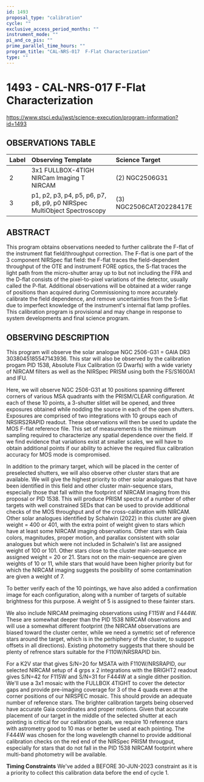 ```yaml
---
id: 1493
proposal_type: "calibration"
cycle: ""
exclusive_access_period_months: ""
instrument_mode: ""
pi_and_co_pis: ""
prime_parallel_time_hours: ""
program_title: "CAL-NRS-017  F-Flat Characterization"
type: ""
---
```

# 1493 - CAL-NRS-017  F-Flat Characterization
https://www.stsci.edu/jwst/science-execution/program-information?id=1493
## OBSERVATIONS TABLE
| Label                                                     | Observing Template                                            | Science Target               |
| :-------------------------------------------------------- | :------------------------------------------------------------ | :--------------------------- |
| 2                                                         | 3x1 FULLBOX-4TIGH NIRCam Imaging T NIRCAM                     | (2) NGC2506G31               |
| 3                                                         | p1, p2, p3, p4, p5, p6, p7, p8, p9, p0 NIRSpec MultiObject Spectroscopy | (3) NGC2506CAT20228417E |

## ABSTRACT

This program obtains observations needed to further calibrate the F-flat of the instrument flat field/throughput correction. The F-flat is one part of the 3 component NIRSpec flat field: the F-flat traces the field-dependent throughput of the OTE and instrument FORE optics, the S-flat traces the light path from the micro-shutter array up to but not including the FPA and the D-flat consists of the pixel-to-pixel variations of the detector, usually called the P-flat. Additional observations will be obtained at a wider range of positions than acquired during Commissioning to more accurately calibrate the field dependence, and remove uncertainties from the S-flat due to imperfect knowledge of the instrument's internal flat lamp profiles.
This calibration program is provisional and may change in response to system developments and final science program.

## OBSERVING DESCRIPTION

This program will observe the solar analogue NGC 2506-G31 = GAIA DR3 3038045185547143936. This star will also be observed by the calibration progam PID 1538, Absolute Flux Calibration (G Dwarfs) with a wide variety of NIRCAM filters as well as the NIRSpec PRISM using both the FS/S1600A1 and IFU.

Here, we will observe NGC 2506-G31 at 10 positions spanning different corners of various MSA quadrants with the PRISM/CLEAR configuration. At each of these 10 points, a 3-shutter slitlet will be opened, and three exposures obtained while nodding the source in each of the open shutters. Exposures are comprised of two integrations with 10 groups each of NRSIRS2RAPID readout. These observations will then be used to update the MOS F-flat reference file. This set of measurements is the minimum sampling required to characterize any spatial dependence over the field. If we find evidence that variations exist at smaller scales, we will have to obtain additional points if our ability to achieve the required flux calibration accuracy for MOS mode is compromised.

In addition to the primary target, which will be placed in the center of preselected shutters, we will also observe other cluster stars that are available. We will give the highest priority to other solar analogues that have been identified in this field and other cluster main-sequence stars, especially those that fall within the footprint of NIRCAM imaging from this proposal or PID 1538. This will produce PRISM spectra of a number of other targets with well constrained SEDs that can be used to provide additional checks of the MOS throughput and of the cross-calibration with NIRCAM. Other solar analogues identified by Schalwin (2022) in this cluster are given weight = 400 or 401, with the extra point of weight given to stars which have at least some NIRCAM imaging observations. Other stars with Gaia colors, magnitudes, proper motion, and parallax consistent with solar analogues but which were not included in Schalwin's list are assigned weight of 100 or 101. Other stars close to the cluster main-sequence are assigned weight = 20 or 21. Stars not on the main-sequence are given weights of 10 or 11, while stars that would have been higher priority but for which the NIRCAM imaging suggests the posibility of some contamination are given a weight of 7.

To better verify each of the 10 pointings, we have also added a confirmation image for each configuration, along with a number of targets of suitable brightness for this purpose. A weight of 5 is assigned to these fainter stars.

We also include NIRCAM preimaging observations using F115W and F444W. These are somewhat deeper than the PID 1538 NIRCAM observations and will use a somewhat different footprint (the NIRCAM observations are biased toward the cluster center, while we need a symetric set of reference stars around the target, which is in the perhiphery of the cluster, to support offsets in all directions). Existing photometry suggests that there should be plenty of refrence stars suitable for the F110W/NRSRAPID bin.

For a K2V star that gives S/N=20 for MSATA with F110W/NRSRAPID, our selected NIRCAM setup of 4 grps x 2 integrations with the BRIGHT2 readout gives S/N=42 for F115W and S/N=31 for F444W at a single dither position. We'll use a 3x1 mosaic with the FULLBOX 4TIGHT to cover the detector gaps and provide pre-imaging coverage for 3 of the 4 quads even at the corner positions of our NIRSPEC mosaic. This should provide an adequate number of reference stars. The brighter calibration targets being observed have accurate Gaia coordinates and proper motions. Given that accurate placement of our target in the middle of the selected shutter at each pointing is critical for our calibration goals, we require 10 reference stars with astrometry good to 10 mas or better be used at each pointing. The F444W was chosen for the long wavelength channel to provide additional calibration checks on the red end of the NIRSpec PRISM througput, especially for stars that do not fall in the PID 1538 NIRCAM footprint where multi-band photometry will be available.

**Timing Constraints**
We've added a BEFORE 30-JUN-2023 constraint as it is a priority to collect this calibration data before the end of cycle 1.